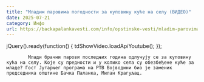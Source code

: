 ```yaml
---
title: "Младим паровима погодности за куповину куће на селу (ВИДЕО)"
date: 2025-07-21
category: Инфо
url: https://backapalankavesti.com/info/opstinske-vesti/mladim-parovima-pogodnosti-za-kupovinu-kuce-na-selu-video/
---
```


jQuery().ready(function() {
                            tdShowVideo.loadApiYoutube(); 
                        });
                        
                    
            Млади брачни парови последњих година одлучују се за куповину кућа на селу. Које су предности и у колико села су обезбеђене куће за младе? Гост Јутарњег програма на РТВ Војводини био је заменик председника општине Бачка Паланка, Милан Крагуљац.
